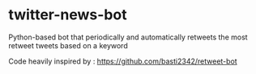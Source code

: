 # twitter-news-bot

Python-based bot that periodically and automatically retweets the most retweet tweets based on a keyword

Code heavily inspired by : https://github.com/basti2342/retweet-bot
